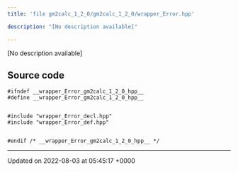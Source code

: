 ```yaml
---
title: 'file gm2calc_1_2_0/gm2calc_1_2_0/wrapper_Error.hpp'

description: "[No description available]"

---
```







[No description available]




## Source code

```
#ifndef __wrapper_Error_gm2calc_1_2_0_hpp__
#define __wrapper_Error_gm2calc_1_2_0_hpp__


#include "wrapper_Error_decl.hpp"
#include "wrapper_Error_def.hpp"


#endif /* __wrapper_Error_gm2calc_1_2_0_hpp__ */
```


-------------------------------

Updated on 2022-08-03 at 05:45:17 +0000
